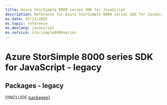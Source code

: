 ```yaml
---
title: Azure StorSimple 8000 series SDK for JavaScript
description: Reference for Azure StorSimple 8000 series SDK for JavaScript
ms.date: 07/11/2025
ms.topic: reference
ms.devlang: javascript
ms.service: storsimple8000series
---
```

# Azure StorSimple 8000 series SDK for JavaScript - legacy
## Packages - legacy
[!INCLUDE [packages](storsimple-8000-series-index.md)]